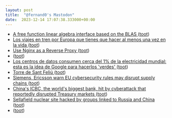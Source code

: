 ```yaml
---
layout: post
title:  "@fernand0's Mastodon"
date:  2023-12-14 17:07:38.333000+00:00
---
```

*  [A free function linear algebra interface based on the BLAS ](https://isocpp.org/files/papers/P1673R13.htm) ([toot](https://mastodon.social/@fernand0/111579867272401291))
*  [Los viajes en tren por Europa que tienes que hacer al menos una vez en la vida ](https://www.timeout.es/madrid/es/viaje/los-viajes-en-tren-mas-bonitos-y-espectaculares-por-europ) ([toot](https://mastodon.social/@fernand0/111579637886571389))
*  [Use Nginx as a Reverse Proxy  ](https://awstip.com/use-nginx-as-a-reverse-proxy-c707b92df373) ([toot](https://mastodon.social/@fernand0/111579506958709090))
*  [ ](https://social.aguilera.soy/users/jorge) ([toot](https://mastodon.social/@fernand0/111578795124028586))
*  [Los centros de datos consumen cerca del 1% de la electricidad mundial: esta es la idea de Google para hacerlos 'verdes' ](https://www.20minutos.es/tecnologia/actualidad/idea-google-centros-datos-consumen-electricidad-mundial-5195641) ([toot](https://mastodon.social/@fernand0/111578716239436131))
*  [Torre de Sant Feliú ](https://www.flickr.com/photos/fernand0/53388050329) ([toot](https://mastodon.social/@fernand0/111578570633244198))
*  [Siemens, Ericsson warn EU cybersecurity rules may disrupt supply chains  ](https://www.reuters.com/technology/siemens-ericsson-warn-eu-cybersecurity-rules-may-disrupt-supply-chains-2023-11-06/) ([toot](https://mastodon.social/@fernand0/111578480305811787))
*  [China&#39;s ICBC, the world&#39;s biggest bank, hit by cyberattack that reportedly disrupted Treasury markets  ](https://www.cnbc.com/2023/11/10/icbc-the-worlds-biggest-bank-hit-by-ransomware-cyberattack.html) ([toot](https://mastodon.social/@fernand0/111578245529378948))
*  [Sellafield nuclear site hacked by groups linked to Russia and China ](https://www.theguardian.com/business/2023/dec/04/sellafield-nuclear-site-hacked-groups-russia-chin) ([toot](https://mastodon.social/@fernand0/111578082827903401))
*  [ ](https://hispagatos.space/@moribundo) ([toot](https://mastodon.social/@fernand0/111577382774817111))
